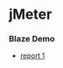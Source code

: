 # jMeter
<h3>Blaze Demo</h3>
<ul>
  <li><a href="https://blaze-demo-report1.netlify.app">report 1 </a></li>
</ul>
